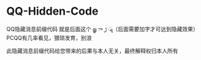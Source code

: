 # QQ-Hidden-Code
QQ隐藏消息前缀代码  就是后面这个  జ్ఞ ా رً ॣ（后面需要加字才可达到隐藏效果）
PCQQ有几率看见，猥琐发育，别浪

此隐藏消息前缀代码给您带来的后果与本人无关，最终解释权归本人所有
